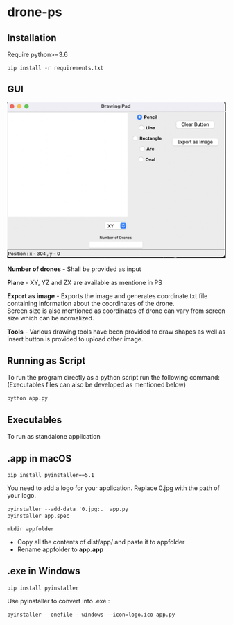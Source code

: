# drone-ps

## Installation
Require python>=3.6
```
pip install -r requirements.txt
```
## GUI
<p align="center">
<img src="gui.png" width="600"/>
 </p>
 
**Number of drones** - Shall be provided as input


**Plane** - XY, YZ and ZX are available as mentione in PS

**Export as image** - Exports the image and generates coordinate.txt file containing information about the coordinates of the drone.<br>Screen size is also mentioned as coordinates of drone can vary from screen size which can be normalized.
                  
**Tools** - Various drawing tools have been provided to draw shapes as well as insert button is provided to upload other image.

## Running as Script
To run the program directly as a python script run the following command:(Executables files can also be developed as mentioned below)
```
python app.py
```

## Executables
To run as standalone application
## .app in macOS
```
pip install pyinstaller==5.1
```

You need to add a logo for your application. Replace 0.jpg with the path of your logo.

```
pyinstaller --add-data '0.jpg:.' app.py
pyinstaller app.spec
```
```
mkdir appfolder
```
* Copy all the contents of dist/app/ and paste it to appfolder
* Rename appfolder to **app.app**

## .exe in Windows
```
pip install pyinstaller
```
Use pyinstaller to convert into .exe :
```
pyinstaller --onefile --windows --icon=logo.ico app.py
